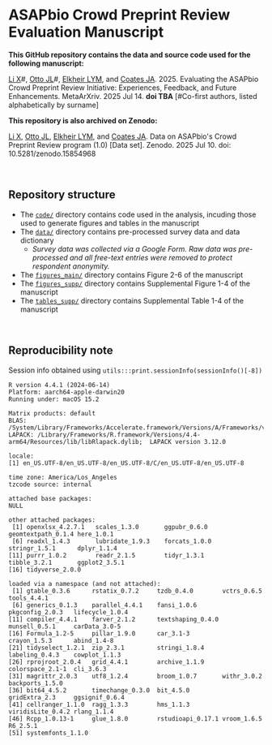 # ASAPbio Crowd Preprint Review Evaluation Manuscript

**This GitHub repository contains the data and source code used for the following manuscript:**

[Li X](https://orcid.org/0000-0003-1796-8555)#, [Otto JL](https://orcid.org/0009-0003-5210-9091)#, [Elkheir LYM](https://orcid.org/0000-0002-3516-334X), and [Coates JA](https://orcid.org/0000-0001-9039-9219). 2025. Evaluating the ASAPbio Crowd Preprint Review Initiative: Experiences, Feedback, and Future Enhancements. MetaArXriv. 2025 Jul 14.  **doi TBA** [#Co-first authors, listed alphabetically by surname]

**This repository is also archived on Zenodo:**

[Li X](https://orcid.org/0000-0003-1796-8555), [Otto JL](https://orcid.org/0009-0003-5210-9091), [Elkheir LYM](https://orcid.org/0000-0002-3516-334X), and [Coates JA](https://orcid.org/0000-0001-9039-9219). Data on ASAPbio's Crowd Preprint Review program (1.0) [Data set]. Zenodo. 2025 Jul 10. doi: 10.5281/zenodo.15854968

<br/>

## Repository structure 

- The [`code/`](code/) directory contains code used in the analysis, incuding those used to generate figures and tables in the manuscript 
- The [`data/`](data/) directory contains pre-processed survey data and data dictionary
  - *Survey data was collected via a Google Form. Raw data was pre-processed and all free-text entries were removed to protect respondent anonymity.*
- The [`figures_main/`](figures_main/) directory contains Figure 2-6 of the manuscript
- The [`figures_supp/`](figures_supp/) directory contains Supplemental Figure 1-4 of the manuscript
- The [`tables_supp/`](tables_supp/) directory contains Supplemental Table 1-4 of the manuscript

<br/>

## Reproducibility note
Session info obtained using `utils:::print.sessionInfo(sessionInfo()[-8])`
```
R version 4.4.1 (2024-06-14)
Platform: aarch64-apple-darwin20
Running under: macOS 15.2

Matrix products: default
BLAS:   /System/Library/Frameworks/Accelerate.framework/Versions/A/Frameworks/vecLib.framework/Versions/A/libBLAS.dylib 
LAPACK: /Library/Frameworks/R.framework/Versions/4.4-arm64/Resources/lib/libRlapack.dylib;  LAPACK version 3.12.0

locale:
[1] en_US.UTF-8/en_US.UTF-8/en_US.UTF-8/C/en_US.UTF-8/en_US.UTF-8

time zone: America/Los_Angeles
tzcode source: internal

attached base packages:
NULL

other attached packages:
 [1] openxlsx_4.2.7.1   scales_1.3.0       ggpubr_0.6.0       geomtextpath_0.1.4 here_1.0.1        
 [6] readxl_1.4.3       lubridate_1.9.3    forcats_1.0.0      stringr_1.5.1      dplyr_1.1.4       
[11] purrr_1.0.2        readr_2.1.5        tidyr_1.3.1        tibble_3.2.1       ggplot2_3.5.1     
[16] tidyverse_2.0.0   

loaded via a namespace (and not attached):
 [1] gtable_0.3.6      rstatix_0.7.2     tzdb_0.4.0        vctrs_0.6.5       tools_4.4.1      
 [6] generics_0.1.3    parallel_4.4.1    fansi_1.0.6       pkgconfig_2.0.3   lifecycle_1.0.4  
[11] compiler_4.4.1    farver_2.1.2      textshaping_0.4.0 munsell_0.5.1     carData_3.0-5    
[16] Formula_1.2-5     pillar_1.9.0      car_3.1-3         crayon_1.5.3      abind_1.4-8      
[21] tidyselect_1.2.1  zip_2.3.1         stringi_1.8.4     labeling_0.4.3    cowplot_1.1.3    
[26] rprojroot_2.0.4   grid_4.4.1        archive_1.1.9     colorspace_2.1-1  cli_3.6.3        
[31] magrittr_2.0.3    utf8_1.2.4        broom_1.0.7       withr_3.0.2       backports_1.5.0  
[36] bit64_4.5.2       timechange_0.3.0  bit_4.5.0         gridExtra_2.3     ggsignif_0.6.4   
[41] cellranger_1.1.0  ragg_1.3.3        hms_1.1.3         viridisLite_0.4.2 rlang_1.1.4      
[46] Rcpp_1.0.13-1     glue_1.8.0        rstudioapi_0.17.1 vroom_1.6.5       R6_2.5.1         
[51] systemfonts_1.1.0
```
